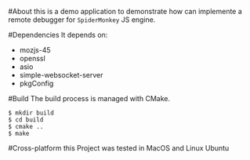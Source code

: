 #About
this is a demo application to demonstrate how can implemente a remote debugger for `SpiderMonkey` JS engine.

#Dependencies
It depends on:
- mozjs-45
- openssl
- asio
- simple-websocket-server
- pkgConfig

#Build 
The build process is managed with CMake.
```
$ mkdir build
$ cd build
$ cmake ..
$ make
```

#Cross-platform
this Project was tested in MacOS and Linux Ubuntu

